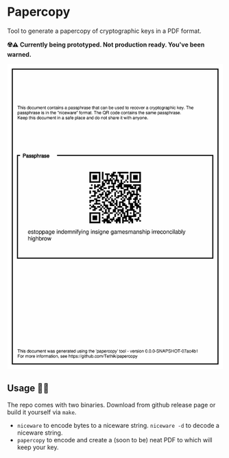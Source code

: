 # Papercopy

Tool to generate a papercopy of cryptographic keys in a PDF format.

**☢️⚠️ Currently being prototyped. Not production ready. You've been warned.**

![what the pdf looks like](paper-copy.svg)

## Usage 🧑‍💻

The repo comes with two binaries. Download from github release page or build it yourself via `make`.

* `niceware` to encode bytes to a niceware string. `niceware -d` to decode a niceware string. 
* `papercopy` to encode and create a (soon to be) neat PDF to which will keep your key.

